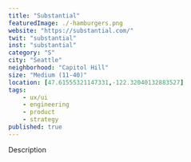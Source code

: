 ```yaml
---
title: "Substantial"
featuredImage: ./-hamburgers.png
website: "https://substantial.com/"
twit: "substantial"
inst: "substantial"
category: "S"
city: "Seattle"
neighborhood: "Capitol Hill"
size: "Medium (11-40)"
location: [47.61555321147331,-122.32040132883527]
tags:
    - ux/ui
    - engineering
    - product
    - strategy
published: true
---
```


Description
